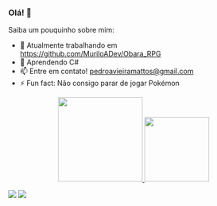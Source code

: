 ### Olá! 👋

Saiba um pouquinho sobre mim:

- 🔭 Atualmente trabalhando em https://github.com/MuriloADev/Obara_RPG
- 🌱 Aprendendo C#
- 📫 Entre em contato! pedroavieiramattos@gmail.com
- ⚡ Fun fact: Não consigo parar de jogar Pokémon

<div align="center">
  <a href="https://github.com/PedroADev">
  <img height="170em" src="https://github-readme-stats.vercel.app/api?username=PedroADev&show_icons=true&theme=graywhite&include_all_commits=true&count_private=true"/>
  <img height="130em" src="https://github-readme-stats.vercel.app/api/top-langs/?username=PedroADev&layout=compact&langs_count=7&theme=graywhite"/>
</div>


  <a href = "mailto:pedroavieiramattos@gmail.com"><img src="https://img.shields.io/badge/-Gmail-%23333?style=for-the-badge&logo=gmail&logoColor=white" target="_blank"></a>
  <a href="https://www.linkedin.com/in/pedroavmattos/" target="_blank"><img src="https://img.shields.io/badge/-LinkedIn-%230077B5?style=for-the-badge&logo=linkedin&logoColor=white" target="_blank"></a>
